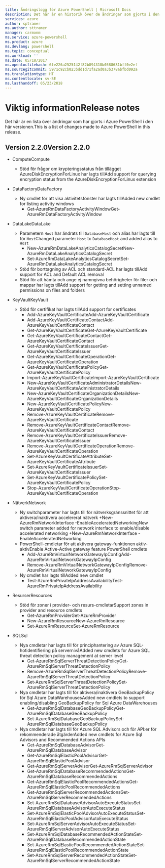 ```yaml
---
title: Ändringslogg för Azure PowerShell | Microsoft Docs
description: Det här är en historik över de ändringar som gjorts i den senaste versionen av Azure PowerShell.
services: azure
author: sptramer
ms.author: sttramer
manager: carmonm
ms.service: azure-powershell
ms.product: azure
ms.devlang: powershell
ms.topic: conceptual
ms.workload: ''
ms.date: 05/18/2017
ms.openlocfilehash: 6fe226a2525142f82b894318b0588681bff0e2ef
ms.sourcegitcommit: 5971c92cb023bdd1d71fa2ad0a3b378abfbd092a
ms.translationtype: HT
ms.contentlocale: sv-SE
ms.lasthandoff: 05/23/2018
---
```

# <a name="release-notes"></a><span data-ttu-id="0ce44-103">Viktig information</span><span class="sxs-lookup"><span data-stu-id="0ce44-103">Release notes</span></span>

<span data-ttu-id="0ce44-104">Det här är en lista över ändringar som har gjorts i Azure PowerShell i den här versionen.</span><span class="sxs-lookup"><span data-stu-id="0ce44-104">This is a list of changes made to Azure PowerShell in this release.</span></span>

## <a name="version-220"></a><span data-ttu-id="0ce44-105">Version 2.2.0</span><span class="sxs-lookup"><span data-stu-id="0ce44-105">Version 2.2.0</span></span>
* <span data-ttu-id="0ce44-106">Compute</span><span class="sxs-lookup"><span data-stu-id="0ce44-106">Compute</span></span>
  - <span data-ttu-id="0ce44-107">Stöd för frågor om krypteringsstatus från tillägget AzureDiskEncryptionForLinux har lagts till</span><span class="sxs-lookup"><span data-stu-id="0ce44-107">Add support for querying encryption status from the AzureDiskEncryptionForLinux extension</span></span>
* <span data-ttu-id="0ce44-108">DataFactory</span><span class="sxs-lookup"><span data-stu-id="0ce44-108">DataFactory</span></span>
  - <span data-ttu-id="0ce44-109">Ny cmdlet för att visa aktivitetsfönster har lagts till</span><span class="sxs-lookup"><span data-stu-id="0ce44-109">Added new cmdlet for listing activity windows</span></span>
    + <span data-ttu-id="0ce44-110">Get-AzureRmDataFactoryActivityWindow</span><span class="sxs-lookup"><span data-stu-id="0ce44-110">Get-AzureRmDataFactoryActivityWindow</span></span>
* <span data-ttu-id="0ce44-111">DataLake</span><span class="sxs-lookup"><span data-stu-id="0ce44-111">DataLake</span></span>
  - <span data-ttu-id="0ce44-112">Parametern `Host` har ändrats till `DatabaseHost` och alias har lagts till för `Host`</span><span class="sxs-lookup"><span data-stu-id="0ce44-112">Changed parameter `Host` to `DatabaseHost` and added alias to `Host`</span></span>
    + <span data-ttu-id="0ce44-113">New-AzureRmDataLakeAnalyticsCatalogSecret</span><span class="sxs-lookup"><span data-stu-id="0ce44-113">New-AzureRmDataLakeAnalyticsCatalogSecret</span></span>
    + <span data-ttu-id="0ce44-114">Set-AzureRmDataLakeAnalyticsCatalogSecret</span><span class="sxs-lookup"><span data-stu-id="0ce44-114">Set-AzureRmDataLakeAnalyticsCatalogSecret</span></span>
  - <span data-ttu-id="0ce44-115">Stöd för borttagning av ACL och standard-ACL har lagts till</span><span class="sxs-lookup"><span data-stu-id="0ce44-115">Add support for ACL and Default ACL removal</span></span>
  - <span data-ttu-id="0ce44-116">Stöd för att hämta och ange ej namngivna behörigheter för filer och mappar har lagts till</span><span class="sxs-lookup"><span data-stu-id="0ce44-116">Add support for getting and setting unnamed permissions on files and folders</span></span>
* <span data-ttu-id="0ce44-117">KeyVault</span><span class="sxs-lookup"><span data-stu-id="0ce44-117">KeyVault</span></span>
  - <span data-ttu-id="0ce44-118">Stöd för certifikat har lagts till</span><span class="sxs-lookup"><span data-stu-id="0ce44-118">Add support for certificates</span></span>
    + <span data-ttu-id="0ce44-119">Add-AzureKeyVaultCertificate</span><span class="sxs-lookup"><span data-stu-id="0ce44-119">Add-AzureKeyVaultCertificate</span></span>
    + <span data-ttu-id="0ce44-120">Add-AzureKeyVaultCertificateContact</span><span class="sxs-lookup"><span data-stu-id="0ce44-120">Add-AzureKeyVaultCertificateContact</span></span>
    + <span data-ttu-id="0ce44-121">Get-AzureKeyVaultCertificate</span><span class="sxs-lookup"><span data-stu-id="0ce44-121">Get-AzureKeyVaultCertificate</span></span>
    + <span data-ttu-id="0ce44-122">Get-AzureKeyVaultCertificateContact</span><span class="sxs-lookup"><span data-stu-id="0ce44-122">Get-AzureKeyVaultCertificateContact</span></span>
    + <span data-ttu-id="0ce44-123">Get-AzureKeyVaultCertificateIssuer</span><span class="sxs-lookup"><span data-stu-id="0ce44-123">Get-AzureKeyVaultCertificateIssuer</span></span>
    + <span data-ttu-id="0ce44-124">Get-AzureKeyVaultCertificateOperation</span><span class="sxs-lookup"><span data-stu-id="0ce44-124">Get-AzureKeyVaultCertificateOperation</span></span>
    + <span data-ttu-id="0ce44-125">Get-AzureKeyVaultCertificatePolicy</span><span class="sxs-lookup"><span data-stu-id="0ce44-125">Get-AzureKeyVaultCertificatePolicy</span></span>
    + <span data-ttu-id="0ce44-126">Import-AzureKeyVaultCertificate</span><span class="sxs-lookup"><span data-stu-id="0ce44-126">Import-AzureKeyVaultCertificate</span></span>
    + <span data-ttu-id="0ce44-127">New-AzureKeyVaultCertificateAdministratorDetails</span><span class="sxs-lookup"><span data-stu-id="0ce44-127">New-AzureKeyVaultCertificateAdministratorDetails</span></span>
    + <span data-ttu-id="0ce44-128">New-AzureKeyVaultCertificateOrganizationDetails</span><span class="sxs-lookup"><span data-stu-id="0ce44-128">New-AzureKeyVaultCertificateOrganizationDetails</span></span>
    + <span data-ttu-id="0ce44-129">New-AzureKeyVaultCertificatePolicy</span><span class="sxs-lookup"><span data-stu-id="0ce44-129">New-AzureKeyVaultCertificatePolicy</span></span>
    + <span data-ttu-id="0ce44-130">Remove-AzureKeyVaultCertificate</span><span class="sxs-lookup"><span data-stu-id="0ce44-130">Remove-AzureKeyVaultCertificate</span></span>
    + <span data-ttu-id="0ce44-131">Remove-AzureKeyVaultCertificateContact</span><span class="sxs-lookup"><span data-stu-id="0ce44-131">Remove-AzureKeyVaultCertificateContact</span></span>
    + <span data-ttu-id="0ce44-132">Remove-AzureKeyVaultCertificateIssuer</span><span class="sxs-lookup"><span data-stu-id="0ce44-132">Remove-AzureKeyVaultCertificateIssuer</span></span>
    + <span data-ttu-id="0ce44-133">Remove-AzureKeyVaultCertificateOperation</span><span class="sxs-lookup"><span data-stu-id="0ce44-133">Remove-AzureKeyVaultCertificateOperation</span></span>
    + <span data-ttu-id="0ce44-134">Set-AzureKeyVaultCertificateAttribute</span><span class="sxs-lookup"><span data-stu-id="0ce44-134">Set-AzureKeyVaultCertificateAttribute</span></span>
    + <span data-ttu-id="0ce44-135">Set-AzureKeyVaultCertificateIssuer</span><span class="sxs-lookup"><span data-stu-id="0ce44-135">Set-AzureKeyVaultCertificateIssuer</span></span>
    + <span data-ttu-id="0ce44-136">Set-AzureKeyVaultCertificatePolicy</span><span class="sxs-lookup"><span data-stu-id="0ce44-136">Set-AzureKeyVaultCertificatePolicy</span></span>
    + <span data-ttu-id="0ce44-137">Stop-AzureKeyVaultCertificateOperation</span><span class="sxs-lookup"><span data-stu-id="0ce44-137">Stop-AzureKeyVaultCertificateOperation</span></span>
* <span data-ttu-id="0ce44-138">Nätverk</span><span class="sxs-lookup"><span data-stu-id="0ce44-138">Network</span></span>

  - <span data-ttu-id="0ce44-139">Ny switchparameter har lagts till för nätverksgränssnittet för att aktivera/inaktivera accelererat nätverk +New-AzureRmNetworkInterface -EnableAcceleratedNetworking</span><span class="sxs-lookup"><span data-stu-id="0ce44-139">New switch parameter added for network interface to enable/disable accelerated networking +New-AzureRmNetworkInterface -EnableAcceleratedNetworking</span></span>
  - <span data-ttu-id="0ce44-140">PowerShell-cmdletar för att aktivera gateway-funktionen aktiv-aktiv</span><span class="sxs-lookup"><span data-stu-id="0ce44-140">Enable Active-Active gateway feature PowerShell cmdlets</span></span>
    + <span data-ttu-id="0ce44-141">Add-AzureRmVirtualNetworkGatewayIpConfig</span><span class="sxs-lookup"><span data-stu-id="0ce44-141">Add-AzureRmVirtualNetworkGatewayIpConfig</span></span>
    + <span data-ttu-id="0ce44-142">Remove-AzureRmVirtualNetworkGatewayIpConfig</span><span class="sxs-lookup"><span data-stu-id="0ce44-142">Remove-AzureRmVirtualNetworkGatewayIpConfig</span></span>
  - <span data-ttu-id="0ce44-143">Ny cmdlet har lagts till</span><span class="sxs-lookup"><span data-stu-id="0ce44-143">Added new cmdlet</span></span>
    + <span data-ttu-id="0ce44-144">Test-AzureRmPrivateIpAddressAvailability</span><span class="sxs-lookup"><span data-stu-id="0ce44-144">Test-AzureRmPrivateIpAddressAvailability</span></span>
* <span data-ttu-id="0ce44-145">Resurser</span><span class="sxs-lookup"><span data-stu-id="0ce44-145">Resources</span></span>
  - <span data-ttu-id="0ce44-146">Stöd för zoner i provider- och resurs-cmdletar</span><span class="sxs-lookup"><span data-stu-id="0ce44-146">Support zones in provider and resource cmdlets</span></span>
    + <span data-ttu-id="0ce44-147">Get-AzureRmProvider</span><span class="sxs-lookup"><span data-stu-id="0ce44-147">Get-AzureRmProvider</span></span>
    + <span data-ttu-id="0ce44-148">New-AzureRmResource</span><span class="sxs-lookup"><span data-stu-id="0ce44-148">New-AzureRmResource</span></span>
    + <span data-ttu-id="0ce44-149">Set-AzureRmResource</span><span class="sxs-lookup"><span data-stu-id="0ce44-149">Set-AzureRmResource</span></span>
* <span data-ttu-id="0ce44-150">SQL</span><span class="sxs-lookup"><span data-stu-id="0ce44-150">Sql</span></span>
  - <span data-ttu-id="0ce44-151">Nya cmdletar har lagts till för principhantering av Azure SQL-hotidentifiering på servernivå</span><span class="sxs-lookup"><span data-stu-id="0ce44-151">Added new cmdlets for Azure SQL threat detection policy management at server level</span></span>
    + <span data-ttu-id="0ce44-152">Get-AzureRmSqlServerThreatDetectionPolicy</span><span class="sxs-lookup"><span data-stu-id="0ce44-152">Get-AzureRmSqlServerThreatDetectionPolicy</span></span>
    + <span data-ttu-id="0ce44-153">Remove-AzureRmSqlServerThreatDetectionPolicy</span><span class="sxs-lookup"><span data-stu-id="0ce44-153">Remove-AzureRmSqlServerThreatDetectionPolicy</span></span>
    + <span data-ttu-id="0ce44-154">Set-AzureRmSqlServerThreatDetectionPolicy</span><span class="sxs-lookup"><span data-stu-id="0ce44-154">Set-AzureRmSqlServerThreatDetectionPolicy</span></span>
  - <span data-ttu-id="0ce44-155">Nya cmdletar har lagts till för aktivera/inaktivera GeoBackupPolicy för Sql Azure DataWarehouses</span><span class="sxs-lookup"><span data-stu-id="0ce44-155">Added new cmdlets to support enabling/disabling GeoBackupPolicy for Sql Azure DataWarehouses</span></span>
    + <span data-ttu-id="0ce44-156">Get-AzureRmSqlDatabaseGeoBackupPolicy</span><span class="sxs-lookup"><span data-stu-id="0ce44-156">Get-AzureRmSqlDatabaseGeoBackupPolicy</span></span>
    + <span data-ttu-id="0ce44-157">Set-AzureRmSqlDatabaseGeoBackupPolicy</span><span class="sxs-lookup"><span data-stu-id="0ce44-157">Set-AzureRmSqlDatabaseGeoBackupPolicy</span></span>
  - <span data-ttu-id="0ce44-158">Nya cmdletar har lagts till för Azure SQL Advisors och för API:er för rekommenderade åtgärder</span><span class="sxs-lookup"><span data-stu-id="0ce44-158">Added new cmdlets for Azure Sql Advisors and Recommended Actions APIs</span></span>
    + <span data-ttu-id="0ce44-159">Get-AzureRmSqlDatabaseAdvisor</span><span class="sxs-lookup"><span data-stu-id="0ce44-159">Get-AzureRmSqlDatabaseAdvisor</span></span>
    + <span data-ttu-id="0ce44-160">Get-AzureRmSqlElasticPoolAdvisor</span><span class="sxs-lookup"><span data-stu-id="0ce44-160">Get-AzureRmSqlElasticPoolAdvisor</span></span>
    + <span data-ttu-id="0ce44-161">Get-AzureRmSqlServerAdvisor</span><span class="sxs-lookup"><span data-stu-id="0ce44-161">Get-AzureRmSqlServerAdvisor</span></span>
    + <span data-ttu-id="0ce44-162">Get-AzureRmSqlDatabaseRecommendedActions</span><span class="sxs-lookup"><span data-stu-id="0ce44-162">Get-AzureRmSqlDatabaseRecommendedActions</span></span>
    + <span data-ttu-id="0ce44-163">Get-AzureRmSqlElasticPoolRecommendedActions</span><span class="sxs-lookup"><span data-stu-id="0ce44-163">Get-AzureRmSqlElasticPoolRecommendedActions</span></span>
    + <span data-ttu-id="0ce44-164">Get-AzureRmSqlServerRecommendedActions</span><span class="sxs-lookup"><span data-stu-id="0ce44-164">Get-AzureRmSqlServerRecommendedActions</span></span>
    + <span data-ttu-id="0ce44-165">Set-AzureRmSqlDatabaseAdvisorAutoExecuteStatus</span><span class="sxs-lookup"><span data-stu-id="0ce44-165">Set-AzureRmSqlDatabaseAdvisorAutoExecuteStatus</span></span>
    + <span data-ttu-id="0ce44-166">Set-AzureRmSqlElasticPoolAdvisorAutoExecuteStatus</span><span class="sxs-lookup"><span data-stu-id="0ce44-166">Set-AzureRmSqlElasticPoolAdvisorAutoExecuteStatus</span></span>
    + <span data-ttu-id="0ce44-167">Set-AzureRmSqlServerAdvisorAutoExecuteStatus</span><span class="sxs-lookup"><span data-stu-id="0ce44-167">Set-AzureRmSqlServerAdvisorAutoExecuteStatus</span></span>
    + <span data-ttu-id="0ce44-168">Set-AzureRmSqlDatabaseRecommendedActionState</span><span class="sxs-lookup"><span data-stu-id="0ce44-168">Set-AzureRmSqlDatabaseRecommendedActionState</span></span>
    + <span data-ttu-id="0ce44-169">Set-AzureRmSqlElasticPoolRecommendedActionState</span><span class="sxs-lookup"><span data-stu-id="0ce44-169">Set-AzureRmSqlElasticPoolRecommendedActionState</span></span>
    + <span data-ttu-id="0ce44-170">Set-AzureRmSqlServerRecommendedActionState</span><span class="sxs-lookup"><span data-stu-id="0ce44-170">Set-AzureRmSqlServerRecommendedActionState</span></span>
